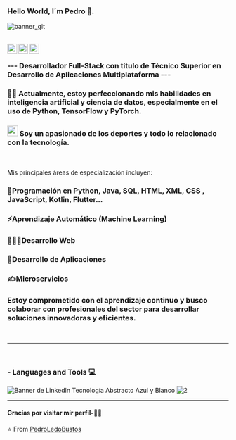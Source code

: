 ### Hello World, I´m Pedro 👋.
![banner_git](https://github.com/PedroLedoBustos/PedroLedoBustos/assets/152484958/b6954a5c-ab09-4758-a055-430609eaa10e)

<br/>
<a href="https://github.com/PedroLedoBustos/PedroLedoBustos/assets/152484958/c9c1b731-a15e-49ab-89c8-c268408df141">
  <img align="left" alt="Linkedin" width="22px" src="https://github.com/PedroLedoBustos/PedroLedoBustos/assets/152484958/439d563d-26f8-4970-88f5-c66acc937abc" />
</a>
<a href="https://t.me/ihemantjoshi">
  <img align="left" alt="Telegram" width="22px" src="https://cdn.jsdelivr.net/npm/simple-icons@v3/icons/telegram.svg" />
</a>
<a href="https://www.instagram.com/hemant.gz/">
  <img align="left" alt="Instagram" width="22px" src="https://cdn.jsdelivr.net/npm/simple-icons@v3/icons/instagram.svg" />
</a>

<br />

### --- Desarrollador Full-Stack con título de Técnico Superior en Desarrollo de Aplicaciones Multiplataforma ---

###       👨‍💻 Actualmente, estoy perfeccionando mis habilidades en inteligencia artificial y ciencia de datos, especialmente en el uso de Python, TensorFlow y PyTorch.
###        <img src="https://github.com/TheDudeThatCode/TheDudeThatCode/blob/master/Assets/Earth.gif" width="24px">   Soy un apasionado de los deportes y todo lo relacionado con la tecnología.
<br />
<br />
                                          Mis principales áreas de especialización incluyen:

###        🚀Programación en Python, Java, SQL, HTML, XML, CSS , JavaScript, Kotlin, Flutter...
###        ⚡Aprendizaje Automático (Machine Learning)
###        👨🏽‍💻Desarrollo Web
###        🎯Desarrollo de Aplicaciones
###        ✍️Microservicios
### Estoy comprometido con el aprendizaje continuo y busco colaborar con profesionales del sector para desarrollar soluciones innovadoras y eficientes.

<br />

*************

<br />

### - Languages and Tools 💻

![Banner de LinkedIn Tecnología Abstracto Azul y Blanco](https://github.com/PedroLedoBustos/PedroLedoBustos/assets/152484958/2678ee29-509b-4527-b4c7-24fbf4b229de)
![2](https://github.com/PedroLedoBustos/PedroLedoBustos/assets/152484958/b56edd08-14d7-4fd6-9786-4f69efa42683)


</p>

***********************************

#### Gracias por visitar mir perfil-🙏🏼



⭐️ From [PedroLedoBustos](https://github.com/PedroLedoBustos)
